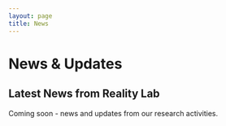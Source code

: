 ```yaml
---
layout: page
title: News
---
```


# News & Updates

## Latest News from Reality Lab

Coming soon - news and updates from our research activities.